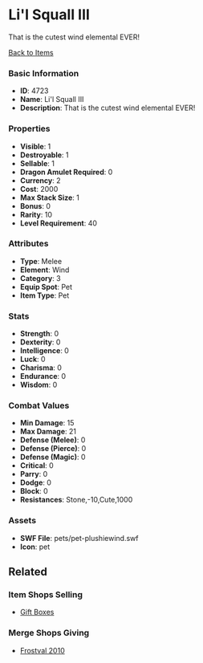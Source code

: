 # Li'l Squall III

That is the cutest wind elemental EVER!

[Back to Items](../items.md)

### Basic Information

- **ID**: 4723
- **Name**: Li&#039;l Squall III
- **Description**: That is the cutest wind elemental EVER!

### Properties

- **Visible**: 1
- **Destroyable**: 1
- **Sellable**: 1
- **Dragon Amulet Required**: 0
- **Currency**: 2
- **Cost**: 2000
- **Max Stack Size**: 1
- **Bonus**: 0
- **Rarity**: 10
- **Level Requirement**: 40

### Attributes

- **Type**: Melee
- **Element**: Wind
- **Category**: 3
- **Equip Spot**: Pet
- **Item Type**: Pet

### Stats

- **Strength**: 0
- **Dexterity**: 0
- **Intelligence**: 0
- **Luck**: 0
- **Charisma**: 0
- **Endurance**: 0
- **Wisdom**: 0

### Combat Values

- **Min Damage**: 15
- **Max Damage**: 21
- **Defense (Melee)**: 0
- **Defense (Pierce)**: 0
- **Defense (Magic)**: 0
- **Critical**: 0
- **Parry**: 0
- **Dodge**: 0
- **Block**: 0
- **Resistances**: Stone,-10,Cute,1000

### Assets

- **SWF File**: pets/pet-plushiewind.swf
- **Icon**: pet

## Related

### Item Shops Selling

- [Gift Boxes](../item-shops/58-gift-boxes.md)

### Merge Shops Giving

- [Frostval 2010](../merge-shops/81-frostval-2010.md)

